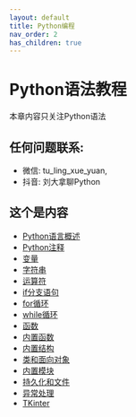 ```yaml
---
layout: default
title: Python编程
nav_order: 2
has_children: true
---
```


# Python语法教程
本章内容只关注Python语法


## 任何问题联系:
- 微信: tu_ling_xue_yuan, 
- 抖音: 刘大拿聊Python
 
## 这个是内容 
- [Python语言概述](/python/base/001Python语言概述)
- [Python注释](/python/base/001注释)
- [变量](./base/002变量和变量类型)
- [字符串](./base/003str)
- [运算符](./base/004运算符.md)
- [if分支语句](./base/005-if分支语句.md)
- [for循环](./base/006-for循环.md)
- [while循环](./base/007-while循环.md)
- [函数](./base/008-函数讲义.md)
- [内置函数](./base/008-内置函数.md)
- [内置结构](./base/09-内置结构.md)
- [类和面向对象](./base/009-类.md)
- [内置模块](./base/010-内置模块.md)
- [持久化和文件](./base/011-持久化和文件.md)
- [异常处理](./base/012-异常处理.md)
- [TKinter](./base/013-tkinter.md)
 

